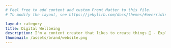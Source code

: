 ```yaml
---
# Feel free to add content and custom Front Matter to this file.
# To modify the layout, see https://jekyllrb.com/docs/themes/#overriding-theme-defaults

layout: category
title: Digital Wellbeing
description: I'm a content creator that likes to create things 📸 - Explore my blog!
thumbnail: /assets/brand/website.png
---
```


